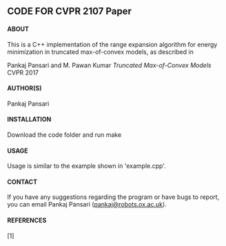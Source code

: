 ## CODE FOR CVPR 2107 Paper

#### ABOUT

This is a C++ implementation of the range expansion algorithm for energy minimization in truncated max-of-convex models, as described in

Pankaj Pansari and M. Pawan Kumar
*Truncated Max-of-Convex Models*
CVPR 2017

#### AUTHOR(S)

Pankaj Pansari

#### INSTALLATION

Download the code folder and run make

#### USAGE

Usage is similar to the example shown in 'example.cpp'.

#### CONTACT

If you have any suggestions regarding the program or have bugs to report, you can email Pankaj Pansari (pankaj@robots.ox.ac.uk).

#### REFERENCES

[1] 
